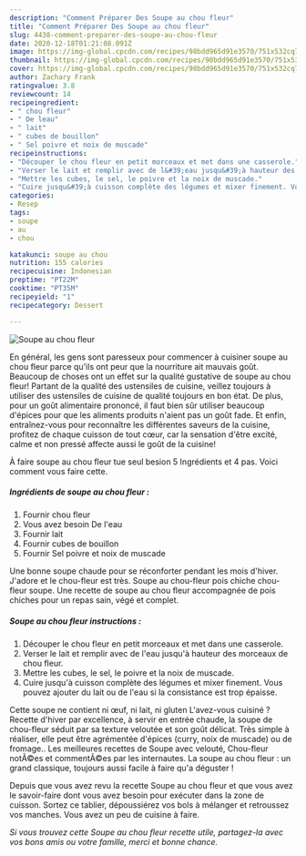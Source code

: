 ```yaml
---
description: "Comment Préparer Des Soupe au chou fleur"
title: "Comment Préparer Des Soupe au chou fleur"
slug: 4438-comment-preparer-des-soupe-au-chou-fleur
date: 2020-12-18T01:21:08.091Z
image: https://img-global.cpcdn.com/recipes/98bdd965d91e3570/751x532cq70/soupe-au-chou-fleur-photo-principale-de-la-recette.jpg
thumbnail: https://img-global.cpcdn.com/recipes/98bdd965d91e3570/751x532cq70/soupe-au-chou-fleur-photo-principale-de-la-recette.jpg
cover: https://img-global.cpcdn.com/recipes/98bdd965d91e3570/751x532cq70/soupe-au-chou-fleur-photo-principale-de-la-recette.jpg
author: Zachary Frank
ratingvalue: 3.8
reviewcount: 14
recipeingredient:
- " chou fleur"
- " De leau"
- " lait"
- " cubes de bouillon"
- " Sel poivre et noix de muscade"
recipeinstructions:
- "Découper le chou fleur en petit morceaux et met dans une casserole."
- "Verser le lait et remplir avec de l&#39;eau jusqu&#39;à hauteur des morceaux de chou fleur."
- "Mettre les cubes, le sel, le poivre et la noix de muscade."
- "Cuire jusqu&#39;à cuisson complète des légumes et mixer finement. Vous pouvez ajouter du lait ou de l&#39;eau si la consistance est trop épaisse."
categories:
- Resep
tags:
- soupe
- au
- chou

katakunci: soupe au chou 
nutrition: 155 calories
recipecuisine: Indonesian
preptime: "PT22M"
cooktime: "PT35M"
recipeyield: "1"
recipecategory: Dessert

---
```



![Soupe au chou fleur](https://img-global.cpcdn.com/recipes/98bdd965d91e3570/751x532cq70/soupe-au-chou-fleur-photo-principale-de-la-recette.jpg)

En général, les gens sont paresseux pour commencer à cuisiner soupe au chou fleur parce qu'ils ont peur que la nourriture ait mauvais goût. Beaucoup de choses ont un effet sur la qualité gustative de soupe au chou fleur! Partant de la qualité des ustensiles de cuisine, veillez toujours à utiliser des ustensiles de cuisine de qualité toujours en bon état. De plus, pour un goût alimentaire prononcé, il faut bien sûr utiliser beaucoup d'épices pour que les aliments produits n'aient pas un goût fade. Et enfin, entraînez-vous pour reconnaître les différentes saveurs de la cuisine, profitez de chaque cuisson de tout cœur, car la sensation d'être excité, calme et non pressé affecte aussi le goût de la cuisine!

<!--inarticleads1-->

À faire soupe au chou fleur tue seul besion 5 Ingrédients et 4 pas. Voici comment vous faire cette.

##### Ingrédients de soupe au chou fleur :

1. Fournir  chou fleur
1. Vous avez besoin  De l&#39;eau
1. Fournir  lait
1. Fournir  cubes de bouillon
1. Fournir  Sel poivre et noix de muscade


Une bonne soupe chaude pour se réconforter pendant les mois d&#39;hiver. J&#39;adore et le chou-fleur est très. Soupe au chou-fleur pois chiche chou-fleur soupe. Une recette de soupe au chou fleur accompagnée de pois chiches pour un repas sain, végé et complet. 

<!--inarticleads2-->

##### Soupe au chou fleur instructions :

1. Découper le chou fleur en petit morceaux et met dans une casserole.
1. Verser le lait et remplir avec de l&#39;eau jusqu&#39;à hauteur des morceaux de chou fleur.
1. Mettre les cubes, le sel, le poivre et la noix de muscade.
1. Cuire jusqu&#39;à cuisson complète des légumes et mixer finement. Vous pouvez ajouter du lait ou de l&#39;eau si la consistance est trop épaisse.


Cette soupe ne contient ni œuf, ni lait, ni gluten L&#39;avez-vous cuisiné ? Recette d&#39;hiver par excellence, à servir en entrée chaude, la soupe de chou-fleur séduit par sa texture veloutée et son goût délicat. Très simple à réaliser, elle peut être agrémentée d&#39;épices (curry, noix de muscade) ou de fromage.. Les meilleures recettes de Soupe avec velouté, Chou-fleur notÃ©es et commentÃ©es par les internautes. La soupe au chou fleur : un grand classique, toujours aussi facile à faire qu&#39;a déguster ! 

<!--inarticleads1-->

<p>
Depuis que vous avez revu la recette Soupe au chou fleur et que vous avez le savoir-faire dont vous avez besoin pour exécuter dans la zone de cuisson. Sortez ce tablier, dépoussiérez vos bols à mélanger et retroussez vos manches. Vous avez un peu de cuisine à faire.
</p>

<p>
<i>Si vous trouvez cette Soupe au chou fleur recette utile, partagez-la avec vos bons amis ou votre famille, merci et bonne chance.</i>
</p>
